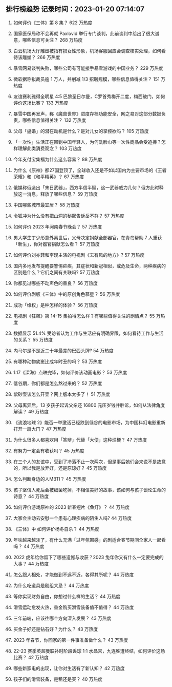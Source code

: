 
## 排行榜趋势 记录时间：2023-01-20 07:14:07
  
  1. 如何评价《三体》第 8 集？ 622 万热度
    
  2. 国家医保局称不会再就 Paxlovid 举行专门谈判，此前谈判中给出了很大诚意，哪些信息可关注？ 268 万热度
    
  3. 白云机场大厅雕塑被指有损女性形象，机场客服回应会调查核实处理，如何看待该雕塑？ 266 万热度
    
  4. 暴雪网易谈判失败，哪些公司有可能接手暴雪游戏的中国业务？ 229 万热度
    
  5. 微软据称拟裁员逾 1 万人，并削减 1/3 招聘规模，哪些信息值得关注？ 151 万热度
    
  6. 友谊赛利雅得全明星 4:5 巴黎圣日尔曼，C罗首秀梅开二度，梅西破门，如何评价这场比赛？ 133 万热度
    
  7. 暴雪中国再发声，称《魔兽世界》进度存档功能安全，网之易对这部分数据负责，哪些信息值得关注？ 132 万热度
    
  8. 父母「逼婚」的潜在动机是什么？是对儿女的掌控欲吗？ 105 万热度
    
  9. 「一次性」生活正在围剿中国年轻人，为何洗脸巾等一次性商品会受追捧？怎样理解此类消费观念？ 103 万热度
    
  10. 今年支付宝集福为什么这么容易？ 88 万热度
    
  11. 为什么《原神》都27国登顶了，全球收入还是不如以国内为主要市场的《王者荣耀》和《和平精英》？ 67 万热度
    
  12. 俄媒称俄造出「末日武器」，西方半信半疑，这一武器威力几何？俄方此时释放这一消息，释放了哪些信息？ 59 万热度
    
  13. 中国哪些城市最宜居？ 58 万热度
    
  14. 令狐冲为什么没有把山洞的秘密告诉岳不群？ 57 万热度
    
  15. 如何评价 2023 年河南春节晚会？ 57 万热度
    
  16. 男大学生丁少彤意外离世后，父母决定捐献全部器官，在青岛帮助 7 人重获「新生」，你对器官捐献怎么看？ 57 万热度
    
  17. 如何评价刘亦菲和李现主演的电视剧《去有风的地方》? 57 万热度
    
  18. 国内多地发布提醒要警惕疟疾，其症状和新冠相似，或危及生命，两种疾病的区别是什么？它们之间有关联吗? 57 万热度
    
  19. 你都见过哪些不动声色的善良？ 56 万热度
    
  20. 如何评价剧版《三体》中的原创角色慕星？ 56 万热度
    
  21. 成功「维权」是种怎样的体验？ 56 万热度
    
  22. 电视剧《狂飙》第 14-15 集拍得怎么样？有哪些值得关注的剧情点？ 55 万热度
    
  23. 数据显示 51.4% 受访者认为工作与生活应有明确界限，如何看待工作与生活的关系？ 55 万热度
    
  24. 内马尔是不是近二十年最差的巴西头牌? 54 万热度
    
  25. 有哪种动物幼崽比成年时丑的吗？ 53 万热度
    
  26. 1.17《深海》点映完毕，如何评价该动画电影？ 53 万热度
    
  27. 低谷期，你们都是怎么熬过来的？ 52 万热度
    
  28. 紫砂壶该怎么开壶？网上版本太多了！ 51 万热度
    
  29. 父母离异后，13 岁孩子起诉父亲还 16800 元压岁钱并胜诉，如何从法律角度解读？ 49 万热度
    
  30. 《流浪地球 2》能否一举激活已经跌到低谷的电影市场，为中国科幻电影重新打开一扇大门？ 47 万热度
    
  31. 为什么很多人都喜欢用「答辩」代替「大便」这种烂梗？ 47 万热度
    
  32. 有努力一定会有收获吗？ 45 万热度
    
  33. 在三个人的友谊中，受到了冷落不止一次两次，但是事后她们会来说不是故意的，所以我是放弃好，还是原谅好？ 45 万热度
    
  34. 怎么判断身边的人MBTI？ 45 万热度
    
  35. 孩子坚信人死后会被细菌吃掉，不相信美好的故事，该如何与孩子谈论生命的诗意？ 44 万热度
    
  36. 如何评价游戏原神的 2023 新春短片《鱼灯》？ 44 万热度
    
  37. 大家会主动去安慰一个患有心理疾病的陌生人吗? 44 万热度
    
  38. 《三体》中 如何评价杨冬自杀？ 44 万热度
    
  39. 年味越来越淡了，有什么充满「过年氛围感」的剧适合春节期间全家人一起看吗？ 44 万热度
    
  40. 2022 虎年给你留下了哪些遗憾与收获？2023 兔年你又有什么一定要完成的大事？ 44 万热度
    
  41. 怎么跟人相处，才能做到不远不近，各得其所呢？ 44 万热度
    
  42. 为什么吃道具是剧组大忌？ 44 万热度
    
  43. 等你实现财务自由，你想过什么样的生活？ 44 万热度
    
  44. 滑雪运动愈发火热，重金购买滑雪装备值不值得？ 44 万热度
    
  45. 三年前端，应该往哪个方向深入发展？ 43 万热度
    
  46. 买金子好还是钻石好？为什么？ 43 万热度
    
  47. 2023 年春节，你回家的第一件事准备做什么？ 43 万热度
    
  48. 22-23 赛季英超曼联补时阶段丢球 1:1 水晶宫，九连胜遭终结，如何评价这场比赛？ 42 万热度
    
  49. 哪些新家电的出现，让你对生活有了新认知？ 42 万热度
    
  50. 孩子们的滑雪装备，是租还是买？ 40 万热度
    